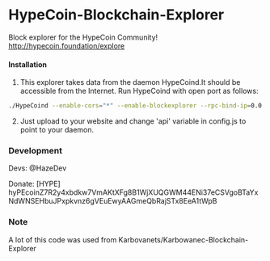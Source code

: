 # HypeCoin-Blockchain-Explorer
Block explorer for the HypeCoin Community! http://hypecoin.foundation/explore

#### Installation

1) This explorer takes data from the daemon HypeCoind.It should be accessible from the Internet. Run HypeCoind with open port as follows:
```bash
./HypeCoind --enable-cors="*" --enable-blockexplorer --rpc-bind-ip=0.0.0.0 --rpc-bind-port=16969
```
2) Just upload to your website and change 'api' variable in config.js to point to your daemon.


### Development
Devs:
    @HazeDev

Donate: [HYPE] hyPEcoinZ7R2y4xbdkw7VmAKtXFg8B1WjXUQGWM44ENi37eCSVgoBTaYxNdWNSEHbuJPxpkvnz6gVEuEwyAAGmeQbRajSTx8EeA1tWpB

### Note

A lot of this code was used from Karbovanets/Karbowanec-Blockchain-Explorer

